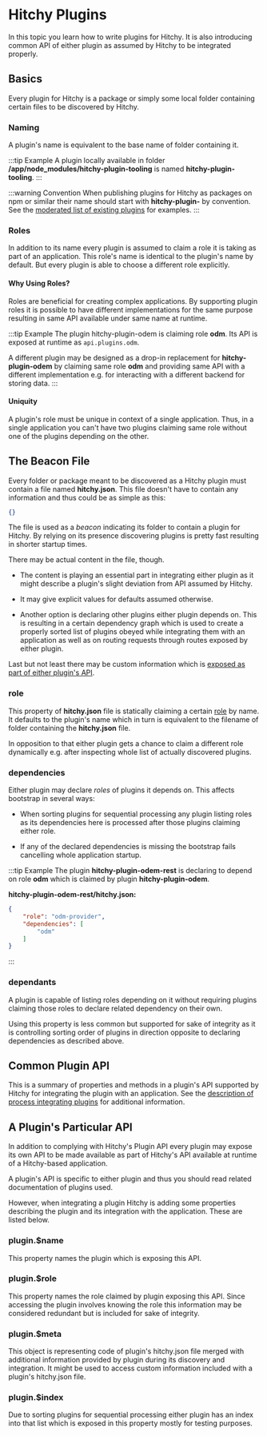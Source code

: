 # Hitchy Plugins

In this topic you learn how to write plugins for Hitchy. It is also introducing common API of either plugin as assumed by Hitchy to be integrated properly.

## Basics

Every plugin for Hitchy is a package or simply some local folder containing certain files to be discovered by Hitchy.

### Naming

A plugin's name is equivalent to the base name of folder containing it.

:::tip Example
A plugin locally available in folder **/app/node_modules/hitchy-plugin-tooling** is named **hitchy-plugin-tooling**.
:::

:::warning Convention
When publishing plugins for Hitchy as packages on npm or similar their name should start with **hitchy-plugin-** by convention. See the [moderated list of existing plugins](../plugins.md) for examples.
:::

### Roles

In addition to its name every plugin is assumed to claim a role it is taking as part of an application. This role's name is identical to the plugin's name by default. But every plugin is able to choose a different role explicitly.

#### Why Using Roles?

Roles are beneficial for creating complex applications. By supporting plugin roles it is possible to have different implementations for the same purpose resulting in same API available under same name at runtime.

:::tip Example
The plugin hitchy-plugin-odem is claiming role **odm**. Its API is exposed at runtime as `api.plugins.odm`. 

A different plugin may be designed as a drop-in replacement for **hitchy-plugin-odem** by claiming same role **odm** and providing same API with a different implementation e.g. for interacting with a different backend for storing data.
:::

#### Uniquity

A plugin's role must be unique in context of a single application. Thus, in a single application you can't have two plugins claiming same role without one of the plugins depending on the other.

## The Beacon File

Every folder or package meant to be discovered as a Hitchy plugin must contain a file named **hitchy.json**. This file doesn't have to contain any information and thus could be as simple as this:

```json
{}
```

The file is used as a _beacon_ indicating its folder to contain a plugin for Hitchy. By relying on its presence discovering plugins is pretty fast resulting in shorter startup times.

There may be actual content in the file, though. 

* The content is playing an essential part in integrating either plugin as it might describe a plugin's slight deviation from API assumed by Hitchy. 

* It may give explicit values for defaults assumed otherwise. 

* Another option is declaring other plugins either plugin depends on. This is resulting in a certain dependency graph which is used to create a properly sorted list of plugins obeyed while integrating them with an application as well as on routing requests through routes exposed by either plugin.

Last but not least there may be custom information which is [exposed as part of either plugin's API](#plugin-meta).

### role

This property of **hitchy.json** file is statically claiming a certain [role](#roles) by name. It defaults to the plugin's name which in turn is equivalent to the filename of folder containing the **hitchy.json** file.

In opposition to that either plugin gets a chance to claim a different role dynamically e.g. after inspecting whole list of actually discovered plugins.

### dependencies

Either plugin may declare _roles_ of plugins it depends on. This affects bootstrap in several ways:

* When sorting plugins for sequential processing any plugin listing roles as its dependencies here is processed after those plugins claiming either role.

* If any of the declared dependencies is missing the bootstrap fails cancelling whole application startup.

:::tip Example
The plugin **hitchy-plugin-odem-rest** is declaring to depend on role **odm** which is claimed by plugin **hitchy-plugin-odem**.

**hitchy-plugin-odem-rest/hitchy.json:**
```json
{
	"role": "odm-provider",
	"dependencies": [
		"odm"
	]
}
```
:::

### dependants

A plugin is capable of listing roles depending on it without requiring plugins claiming those roles to declare related dependency on their own. 

Using this property is less common but supported for sake of integrity as it is controlling sorting order of plugins in direction opposite to declaring dependencies as described above.

## Common Plugin API

This is a summary of properties and methods in a plugin's API supported by Hitchy for integrating the plugin with an application. See the [description of process integrating plugins](../internals/plugin-integration.md) for additional information.

## A Plugin's Particular API

In addition to complying with Hitchy's Plugin API every plugin may expose its own API to be made available as part of Hitchy's API available at runtime of a Hitchy-based application.

A plugin's API is specific to either plugin and thus you should read related documentation of plugins used. 

However, when integrating a plugin Hitchy is adding some properties describing the plugin and its integration with the application. These are listed below.

### plugin.$name

This property names the plugin which is exposing this API.

### plugin.$role

This property names the role claimed by plugin exposing this API. Since accessing the plugin involves knowing the role this information may be considered redundant but is included for sake of integrity.

### plugin.$meta

This object is representing code of plugin's hitchy.json file merged with additional information provided by plugin during its discovery and integration. It might be used to access custom information included with a plugin's hitchy.json file.

### plugin.$index

Due to sorting plugins for sequential processing either plugin has an index into that list which is exposed in this property mostly for testing purposes.
